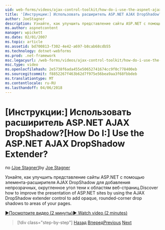 ```yaml
---
uid: web-forms/videos/ajax-control-toolkit/how-do-i-use-the-aspnet-ajax-dropshadow-extender
title: '[Инструкции:] Использовать расширитель ASP.NET AJAX DropShadow? | Документы Майкрософт'
author: JoeStagner
description: Узнайте, как улучшить представление сайты ASP.NET с помощью элемента-расширителя AJAX DropShadow Добавление непрозрачных, округленное угол тени o области...
ms.author: aspnetcontent
manager: wpickett
ms.date: 02/01/2007
ms.topic: article
ms.assetid: bd700813-f302-4e42-a697-b8cab68cdb55
ms.technology: dotnet-webforms
ms.prod: .net-framework
msc.legacyurl: /web-forms/videos/ajax-control-toolkit/how-do-i-use-the-aspnet-ajax-dropshadow-extender
msc.type: video
ms.openlocfilehash: 2e5738f6ada455e50652741674cc9f0c778400eb
ms.sourcegitcommit: f8852267f463b62d7f975e56bea9aa3f68fbbdeb
ms.translationtype: MT
ms.contentlocale: ru-RU
ms.lasthandoff: 04/06/2018
---
```

<a name="how-do-i-use-the-aspnet-ajax-dropshadow-extender"></a><span data-ttu-id="8df4d-104">[Инструкции:] Использовать расширитель ASP.NET AJAX DropShadow?</span><span class="sxs-lookup"><span data-stu-id="8df4d-104">[How Do I:] Use the ASP.NET AJAX DropShadow Extender?</span></span>
====================
<span data-ttu-id="8df4d-105">по [(Joe Stagner)](https://github.com/JoeStagner)</span><span class="sxs-lookup"><span data-stu-id="8df4d-105">by [Joe Stagner](https://github.com/JoeStagner)</span></span>

<span data-ttu-id="8df4d-106">Узнайте, как улучшить представление сайты ASP.NET с помощью элемента-расширителя AJAX DropShadow для добавления непрозрачных, округленное угол тени к областям веб-страниц.</span><span class="sxs-lookup"><span data-stu-id="8df4d-106">Discover how to improve the presentation of ASP.NET sites by using the AJAX DropShadow extender control to add opaque, rounded-corner drop shadows to areas of your pages.</span></span>

[<span data-ttu-id="8df4d-107">&#9654;Посмотрите видео (2 минуты)</span><span class="sxs-lookup"><span data-stu-id="8df4d-107">&#9654; Watch video (2 minutes)</span></span>](https://channel9.msdn.com/Blogs/ASP-NET-Site-Videos/how-do-i-use-the-aspnet-ajax-dropshadow-extender)

> [!div class="step-by-step"]
> <span data-ttu-id="8df4d-108">[Назад](how-do-i-use-the-aspnet-ajax-togglebutton-extender.md)
> [Вперед](how-do-i-use-the-aspnet-ajax-passwordstrength-extender.md)</span><span class="sxs-lookup"><span data-stu-id="8df4d-108">[Previous](how-do-i-use-the-aspnet-ajax-togglebutton-extender.md)
[Next](how-do-i-use-the-aspnet-ajax-passwordstrength-extender.md)</span></span>
